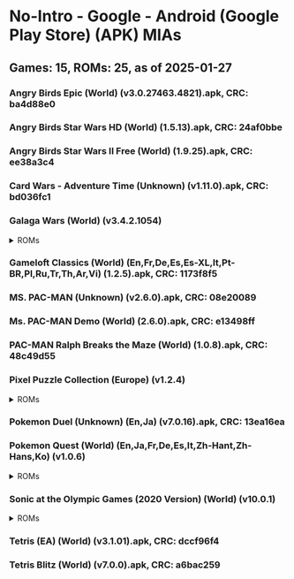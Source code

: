 # No-Intro - Google - Android (Google Play Store) (APK) MIAs
## Games: 15, ROMs: 25, as of 2025-01-27
### Angry Birds Epic (World) (v3.0.27463.4821).apk, CRC: ba4d88e0
### Angry Birds Star Wars HD (World) (1.5.13).apk, CRC: 24af0bbe
### Angry Birds Star Wars II Free (World) (1.9.25).apk, CRC: ee38a3c4
### Card Wars - Adventure Time (Unknown) (v1.11.0).apk, CRC: bd036fc1
### Galaga Wars (World) (v3.4.2.1054)
<details>
<summary>ROMs</summary>
Galaga Wars (World) (v3.4.2.1054).apk, CRC: d9119d35

split_config.arm64_v8a.apk, CRC: d3e040f2

</details>

### Gameloft Classics (World) (En,Fr,De,Es,Es-XL,It,Pt-BR,Pl,Ru,Tr,Th,Ar,Vi) (1.2.5).apk, CRC: 1173f8f5
### MS. PAC-MAN (Unknown) (v2.6.0).apk, CRC: 08e20089
### Ms. PAC-MAN Demo (World) (2.6.0).apk, CRC: e13498ff
### PAC-MAN Ralph Breaks the Maze (World) (1.0.8).apk, CRC: 48c49d55
### Pixel Puzzle Collection (Europe) (v1.2.4)
<details>
<summary>ROMs</summary>
Pixel Puzzle Collection (Europe) (v1.2.4).apk, CRC: c8ffa163

split_config.arm64_v8a.apk, CRC: 92e35671

</details>

### Pokemon Duel (Unknown) (En,Ja) (v7.0.16).apk, CRC: 13ea16ea
### Pokemon Quest (World) (En,Ja,Fr,De,Es,It,Zh-Hant,Zh-Hans,Ko) (v1.0.6)
<details>
<summary>ROMs</summary>
Pokemon Quest (World) (En,Ja,Fr,De,Es,It,Zh-Hant,Zh-Hans,Ko) (v1.0.6).apk, CRC: bf31b6eb

split_config.arm64_v8a.apk, CRC: 59b880a3

split_fonts_dfp_gb_y5_sdf.apk, CRC: ecaa8466

split_fonts_dfp_gb_y7_sdf.apk, CRC: cc4e5f72

split_fonts_dfpt_r5_sdf.apk, CRC: de820a45

split_fonts_dfpt_r7_sdf.apk, CRC: 1626b92f

split_fonts_fot_seuratpro_db_sdf.apk, CRC: 6097389a

split_fonts_fotk_yoongothic760_sdf.apk, CRC: 0d0bb311

</details>

### Sonic at the Olympic Games (2020 Version) (World) (v10.0.1)
<details>
<summary>ROMs</summary>
main.3200.com.sega.tokyo.obb, CRC: 733011e7

Sonic at the Olympic Games (2020 Version) (World) (v10.0.1).apk, CRC: 045a20c3

</details>

### Tetris (EA) (World) (v3.1.01).apk, CRC: dccf96f4
### Tetris Blitz (World) (v7.0.0).apk, CRC: a6bac259
